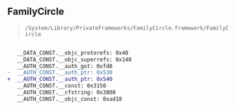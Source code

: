 ## FamilyCircle

> `/System/Library/PrivateFrameworks/FamilyCircle.framework/FamilyCircle`

```diff

   __DATA_CONST.__objc_protorefs: 0x40
   __DATA_CONST.__objc_superrefs: 0x140
   __AUTH_CONST.__auth_got: 0xfd8
-  __AUTH_CONST.__auth_ptr: 0x530
+  __AUTH_CONST.__auth_ptr: 0x540
   __AUTH_CONST.__const: 0x3150
   __AUTH_CONST.__cfstring: 0x3800
   __AUTH_CONST.__objc_const: 0xad18

```

